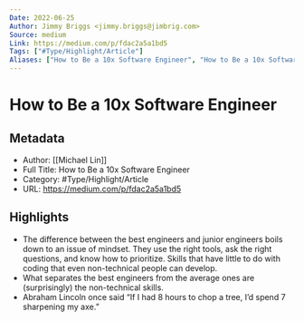 ```yaml
---
Date: 2022-06-25
Author: Jimmy Briggs <jimmy.briggs@jimbrig.com>
Source: medium
Link: https://medium.com/p/fdac2a5a1bd5
Tags: ["#Type/Highlight/Article"]
Aliases: ["How to Be a 10x Software Engineer", "How to Be a 10x Software Engineer"]
---
```

# How to Be a 10x Software Engineer

## Metadata
- Author: [[Michael Lin]]
- Full Title: How to Be a 10x Software Engineer
- Category: #Type/Highlight/Article
- URL: https://medium.com/p/fdac2a5a1bd5

## Highlights
- The difference between the best engineers and junior engineers boils down to an issue of mindset. They use the right tools, ask the right questions, and know how to prioritize. Skills that have little to do with coding that even non-technical people can develop.
- What separates the best engineers from the average ones are (surprisingly) the non-technical skills.
- Abraham Lincoln once said “If I had 8 hours to chop a tree, I’d spend 7 sharpening my axe.”
